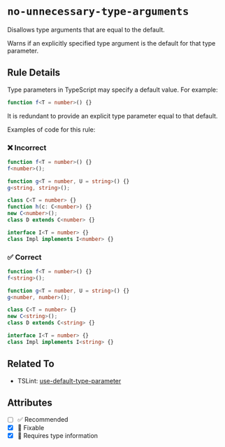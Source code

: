 # `no-unnecessary-type-arguments`

Disallows type arguments that are equal to the default.

Warns if an explicitly specified type argument is the default for that type parameter.

## Rule Details

Type parameters in TypeScript may specify a default value.
For example:

```ts
function f<T = number>() {}
```

It is redundant to provide an explicit type parameter equal to that default.

Examples of code for this rule:

<!--tabs-->

### ❌ Incorrect

```ts
function f<T = number>() {}
f<number>();

function g<T = number, U = string>() {}
g<string, string>();

class C<T = number> {}
function h(c: C<number>) {}
new C<number>();
class D extends C<number> {}

interface I<T = number> {}
class Impl implements I<number> {}
```

### ✅ Correct

```ts
function f<T = number>() {}
f<string>();

function g<T = number, U = string>() {}
g<number, number>();

class C<T = number> {}
new C<string>();
class D extends C<string> {}

interface I<T = number> {}
class Impl implements I<string> {}
```

## Related To

- TSLint: [use-default-type-parameter](https://palantir.github.io/tslint/rules/use-default-type-parameter)

## Attributes

- [ ] ✅ Recommended
- [x] 🔧 Fixable
- [x] 💭 Requires type information
